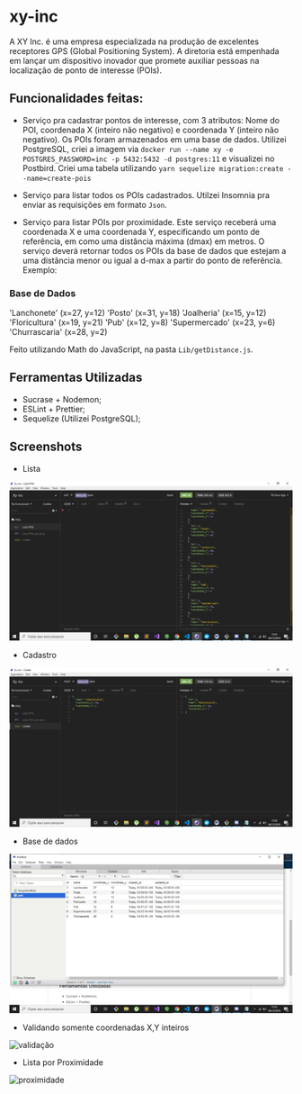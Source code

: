 # xy-inc

A XY Inc. é uma empresa especializada na produção de excelentes receptores GPS (Global
Positioning System). A diretoria está empenhada em lançar um dispositivo inovador que
promete auxiliar pessoas na localização de ponto de interesse (POIs).

## Funcionalidades feitas:

- Serviço pra cadastrar pontos de interesse, com 3 atributos: Nome do POI, coordenada X
(inteiro não negativo) e coordenada Y (inteiro não negativo). Os POIs foram armazenados
em uma base de dados. Utilizei PostgreSQL, criei a imagem via  ```docker run --name xy -e POSTGRES_PASSWORD=inc -p 5432:5432 -d postgres:11``` e visualizei no Postbird. Criei uma tabela utilizando ```yarn sequelize migration:create --name=create-pois```
 
- Serviço para listar todos os POIs cadastrados. Utilzei Insomnia pra enviar as requisições em formato ```Json```.

- Serviço para listar POIs por proximidade. Este serviço receberá uma coordenada X e uma coordenada Y, especificando um ponto de referência, em como uma distância máxima (dmax) em metros. O serviço deverá retornar todos os POIs da base de dados que estejam a uma distância menor ou igual a d-max a partir do ponto de referência. Exemplo:
 ### Base de Dados
'Lanchonete' (x=27, y=12)
'Posto' (x=31, y=18)
'Joalheria' (x=15, y=12)
'Floricultura' (x=19, y=21)
'Pub' (x=12, y=8)
'Supermercado' (x=23, y=6)
'Churrascaria' (x=28, y=2)

Feito utilizando Math do JavaScript, na pasta ```Lib/getDistance.js```.

## Ferramentas Utilizadas 

- Sucrase + Nodemon;
- ESLint + Prettier;
- Sequelize (Utilizei PostgreSQL);

## Screenshots
 - Lista
 
 ![lista](https://github.com/Alef011/xy-inc/blob/master/insomnia-lista.png)
 
 - Cadastro
 
 ![cadastro](https://github.com/Alef011/xy-inc/blob/master/insomnia-cadastro.png)
 
 - Base de dados
 
 ![basedados](https://github.com/Alef011/xy-inc/blob/master/postbird.png)
 
 - Validando somente coordenadas X,Y inteiros
 
 ![validação]()

- Lista por Proximidade

![proximidade]()
